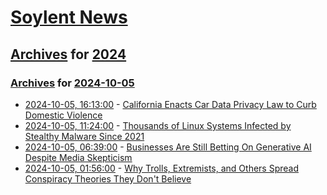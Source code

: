 # [Soylent News](../../../README.md)

## [Archives](../../index.md) for [2024](../index.md)

### [Archives](../../index.md) for [2024-10-05](index.md)

* [2024-10-05, 16:13:00](https://soylentnews.org/article.pl?sid=24/10/04/1518222&from=rss) - [California Enacts Car Data Privacy Law to Curb Domestic Violence](https://soylentnews.org/article.pl?sid=24/10/04/1518222&from=rss)
* [2024-10-05, 11:24:00](https://soylentnews.org/article.pl?sid=24/10/04/1456256&from=rss) - [Thousands of Linux Systems Infected by Stealthy Malware Since 2021](https://soylentnews.org/article.pl?sid=24/10/04/1456256&from=rss)
* [2024-10-05, 06:39:00](https://soylentnews.org/article.pl?sid=24/10/04/1450225&from=rss) - [Businesses Are Still Betting On Generative AI Despite Media Skepticism](https://soylentnews.org/article.pl?sid=24/10/04/1450225&from=rss)
* [2024-10-05, 01:56:00](https://soylentnews.org/article.pl?sid=24/10/04/1448214&from=rss) - [Why Trolls, Extremists, and Others Spread Conspiracy Theories They Don't Believe](https://soylentnews.org/article.pl?sid=24/10/04/1448214&from=rss)
